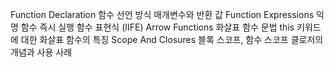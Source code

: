 Function Declaration
함수 선언 방식
매개변수와 반환 값
Function Expressions
익명 함수
즉시 실행 함수 표현식 (IIFE)
Arrow Functions
화살표 함수 문법
this 키워드에 대한 화살표 함수의 특징
Scope And Closures
블록 스코프, 함수 스코프
클로저의 개념과 사용 사례
